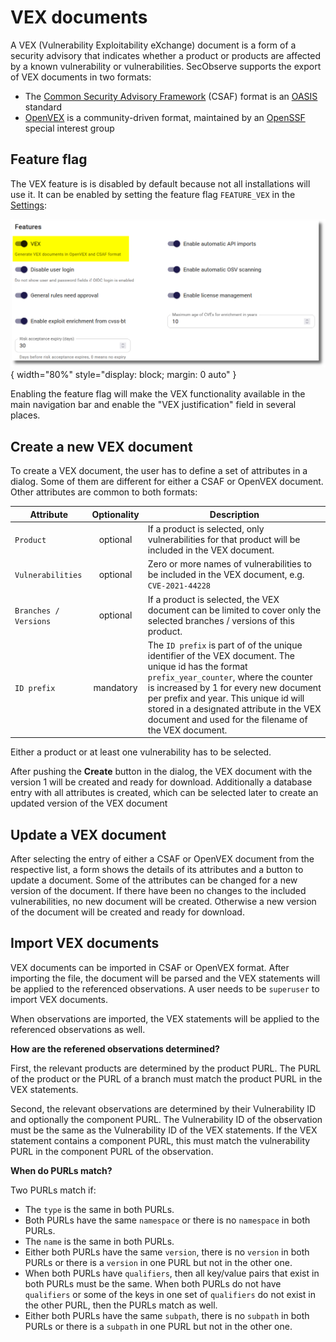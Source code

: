 # VEX documents

A VEX (Vulnerability Exploitability eXchange) document is a form of a security advisory that indicates whether a product or products are affected by a known vulnerability or vulnerabilities. SecObserve supports the export of VEX documents in two formats:

* The [Common Security Advisory Framework](https://docs.oasis-open.org/csaf/csaf/v2.0/os/csaf-v2.0-os.html) (CSAF) format is an [OASIS](https://www.oasis-open.org/) standard 
* [OpenVEX](https://github.com/openvex/spec/blob/main/OPENVEX-SPEC.md) is a community-driven format, maintained by an [OpenSSF](https://openssf.org/) special interest group

## Feature flag

The VEX feature is is disabled by default because not all installations will use it. It can be enabled by setting the feature flag `FEATURE_VEX` in the [Settings](../getting_started/configuration.md#admininistration-in-secobserve):

![VEX feature flag](../assets/images/screenshot_vex_feature_flag.png){ width="80%" style="display: block; margin: 0 auto" }

Enabling the feature flag will make the VEX functionality available in the main navigation bar and enable the "VEX justification" field in several places.


## Create a new VEX document

To create a VEX document, the user has to define a set of attributes in a dialog. Some of them are different for either a CSAF or OpenVEX document. Other attributes are common to both formats:

| Attribute             | Optionality | Description |
|-----------------------|:-----------:|-------------|
| `Product`             | optional    | If a product is selected, only vulnerabilities for that product will be included in the VEX document. |
| `Vulnerabilities`     | optional    | Zero or more names of vulnerabilities to be included in the VEX document, e.g. `CVE-2021-44228` |
| `Branches / Versions` | optional    | If a product is selected, the VEX document can be limited to cover only the selected branches / versions of this product. |
| `ID prefix`           | mandatory   | The `ID prefix` is part of of the unique identifier of the VEX document. The unique id has the format `prefix_year_counter`, where the counter is increased by 1 for every new document per prefix and year. This unique id will stored in a designated attribute in the VEX document and used for the filename of the VEX document. |

Either a product or at least one vulnerability has to be selected.

After pushing the **Create** button in the dialog, the VEX document with the version 1 will be created and ready for download. Additionally a database entry with all attributes is created, which can be selected later to create an updated version of the VEX document


## Update a VEX document

After selecting the entry of either a CSAF or OpenVEX document from the respective list, a form shows the details of its attributes and a button to update a document. Some of the attributes can be changed for a new version of the document. If there have been no changes to the included vulnerabilities, no new document will be created. Otherwise a new version of the document will be created and ready for download.


## Import VEX documents

VEX documents can be imported in CSAF or OpenVEX format. After importing the file, the document will be parsed and the VEX statements will be applied to the referenced observations. A user needs to be `superuser` to import VEX documents. 

When observations are imported, the VEX statements will be applied to the referenced observations as well.

**How are the referened observations determined?**

First, the relevant products are determined by the product PURL. The PURL of the product or the PURL of a branch must match the product PURL in the VEX statements.  

Second, the relevant observations are determined by their Vulnerability ID and optionally the component PURL. The Vulnerability ID of the observation must be the same as the Vulnerability ID of the VEX statements. If the VEX statement contains a component PURL, this must match the vulnerability PURL in the component PURL of the observation.

**When do PURLs match?**

Two PURLs match if:

* The `type` is the same in both PURLs.
* Both PURLs have the same `namespace` or there is no `namespace` in both PURLs.
* The `name` is the same in both PURLs.
* Either both PURLs have the same `version`, there is no `version` in both PURLs or there is a `version` in one PURL but not in the other one.
* When both PURLs have `qualifiers`, then all key/value pairs that exist in both PURLs must be the same. When both PURLs do not have `qualifiers` or some of the keys in one set of `qualifiers` do not exist in the other PURL, then the PURLs match as well.
* Either both PURLs have the same `subpath`, there is no `subpath` in both PURLs or there is a `subpath` in one PURL but not in the other one.
